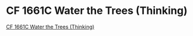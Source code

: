 # CF 1661C Water the Trees (Thinking)
[CF 1661C Water the Trees (Thinking)](https://aiwithcloud.com/2022/09/19/cf_1661c_water_the_trees_thinking/)